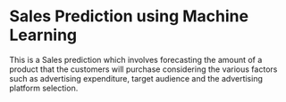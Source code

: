 # Sales Prediction using Machine Learning
This is a Sales prediction which involves forecasting the amount of a product that the customers will purchase considering the various factors such as advertising expenditure, target audience and the advertising platform selection.
